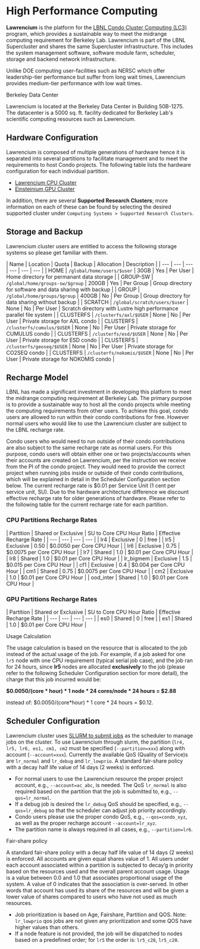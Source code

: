 # High Performance Computing

**Lawrencium** is the platform for the [LBNL Condo Cluster Computing (LC3)](https://it.lbl.gov/service/scienceit/high-performance-computing/lrc/computing-on-lawrencium/condo-cluster-service/) program, which provides a sustainable way to meet the midrange computing requirement for Berkeley Lab. Lawrencium is part of the LBNL Supercluster and shares the same Supercluster infrastructure. This includes the system management software, software module farm, scheduler, storage and backend network infrastructure.

Unlike DOE computing user-facilities such as NERSC which offer leadership-tier performance but suffer from long wait times, Lawrencium provides medium-tier performance with low wait times.

Berkeley Data Center

Lawrencium is located at the Berkeley Data Center in Building 50B-1275. The datacenter is a 5000 sq. ft. facility dedicated for Berkeley Lab's scientific computing resources such as Lawrencium.

## Hardware Configuration

Lawrencium is composed of multiple generations of hardware hence it is separated into several partitions to facilitate management and to meet the requirements to host Condo projects. The following table lists the hardware configuration for each individual partition.

- [Lawrencium CPU Cluster](systems/lawrencium/)
- [Einsteinium GPU Cluster](systems/einsteinium/)

In addition, there are several **Supported Research Clusters**; more information on each of these can be found by selecting the desired supported cluster under `Computing Systems > Supported Research Clusters`.

## Storage and Backup

Lawrencium cluster users are entitled to access the following storage systems so please get familiar with them.

| Name | Location | Quota | Backup | Allocation | Description | | --- | --- | --- | --- | --- | --- | | HOME | `/global/home/users/$user` | 30GB | Yes | Per User | Home directory for permanant data storage | | GROUP-SW | `/global/home/groups-sw/$group` | 200GB | Yes | Per Group | Group directory for software and data sharing with backup | | GROUP | `/global/home/groups/$group` | 400GB | No | Per Group | Group directory for data sharing without backup | | SCRATCH | `/global/scratch/users/$user` | None | No | Per User | Scratch directory with Lustre high performance parallel file system | | CLUSTERFS | `/clusterfs/axl/$USER` | None | No | Per User | Private storage for AXL condo | | CLUSTERFS | `/clusterfs/cumulus/$USER` | None | No | Per User | Private storage for CUMULUS condo | | CLUSTERFS | `/clusterfs/esd/$USER` | None | No | Per User | Private storage for ESD condo | | CLUSTERFS | `/clusterfs/geoseq/$USER` | None | No | Per User | Private storage for CO2SEQ condo | | CLUSTERFS | `/clusterfs/nokomis/$USER` | None | No | Per User | Private storage for NOKOMIS condo |

## Recharge Model

LBNL has made a significant investment in developing this platform to meet the midrange computing requirement at Berkeley Lab. The primary purpose is to provide a sustainable way to host all the condo projects while meeting the computing requirements from other users. To achieve this goal, condo users are allowed to run within their condo contributions for free. However normal users who would like to use the Lawrencium cluster are subject to the LBNL recharge rate.

Condo users who would need to run outside of their condo contributions are also subject to the same recharge rate as normal users. For this purpose, condo users will obtain either one or two projects/accounts when their accounts are created on Lawrencium, per the instruction we receive from the PI of the condo project. They would need to provide the correct project when running jobs inside or outside of their condo contributions, which will be explained in detail in the Scheduler Configuration section below. The current recharge rate is $0.01 per Service Unit (1 cent per service unit, SU). Due to the hardware architecture difference we discount effective recharge rate for older generations of hardware. Please refer to the following table for the current recharge rate for each partition.

### CPU Partitions Recharge Rates

| Partition | Shared or Exclusive | SU to Core CPU Hour Ratio | Effective Recharge Rate | | --- | --- | --- | --- | | lr4 | Exclusive | 0 | free | | lr5 | Exclusive | 0.50 | $0.0050 per Core CPU Hour | | lr6 | Exclusive | 0.75 | $0.0075 per Core CPU Hour | | lr7 | Shared | 1.0 | $0.01 per Core CPU Hour | | lr8 | Shared | 1.0 | $0.01 per Core CPU Hour | | lr_bigmem | Exclusive | 1.5 | $0.015 per Core CPU Hour | | cf1 | Exclusive | 0.4 | $0.004 per Core CPU Hour | | cm1 | Shared | 0.75 | $0.0075 per Core CPU Hour | | cm2 | Exclusive | 1.0 | $0.01 per Core CPU Hour | | ood_inter | Shared | 1.0 | $0.01 per Core CPU Hour |

### GPU Partitions Recharge Rates

| Partition | Shared or Exclusive | SU to Core CPU Hour Ratio | Effective Recharge Rate | | --- | --- | --- | --- | | es0 | Shared | 0 | free | | es1 | Shared | 1.0 | $0.01 per Core CPU Hour |

Usage Calculation

The usage calculation is based on the resource that is allocated to the job instead of the actual usage of the job. For example, if a job asked for one `lr5` node with one CPU requirement (typical serial job case), and the job ran for 24 hours, since **lr5** nodes are allocated **exclusively** to the job (please refer to the following Scheduler Configuration section for more detail), the charge that this job incurred would be:

**$0.0050/(core * hour) * 1 node * 24 cores/node * 24 hours = $2.88**

instead of: $0.0050/(core\*hour) * 1 core * 24 hours = $0.12.

## Scheduler Configuration

Lawrencium cluster uses [SLURM to submit jobs](running/slurm-overview/) as the scheduler to manage jobs on the cluster. To use Lawrencium through slurm, the partition (`lr4, lr5, lr6, es1, cm1, cm2` must be specified (`--partition=xxx`) along with account (`--account=xxx`). Currently the available QoS (Quality of Service)s are `lr_normal` and `lr_debug` and `lr_lowprio`. A standard fair-share policy with a decay half life value of 14 days (2 weeks) is enforced.

- For normal users to use the Lawrencium resource the proper project account, e.g., `--account=ac_abc`, is needed. The QoS `lr_normal` is also required based on the partition that the job is submitted to, e.g., `--qos=lr_normal`.
- If a debug job is desired the `lr_debug` QoS should be specified, e.g., `--qos=lr_debug` so that the scheduler can adjust job priority accordingly.
- Condo users please use the proper condo QoS, e.g., `--qos=condo_xyz`, as well as the proper recharge account `--account=lr_xyz`.
- The partition name is always required in all cases, e.g., `--partition=lr6`.

Fair-share policy

A standard fair-share policy with a decay half life value of 14 days (2 weeks) is enforced. All accounts are given equal shares value of 1. All users under each account associated within a partition is subjected to decay’g in priority based on the resources used and the overall parent account usage. Usage is a value between 0.0 and 1.0 that associates proportional usage of the system. A value of 0 indicates that the association is over-served. In other words that account has used its share of the resources and will be given a lower value of shares compared to users who have not used as much resources.

- Job prioritization is based on Age, Fairshare, Partition and QOS. Note: `lr_lowprio` qos jobs are not given any prioritization and some QOS have higher values than others.
- If a node feature is not provided, the job will be dispatched to nodes based on a predefined order; for `lr5` the order is: `lr5_c28`, `lr5_c20`.
